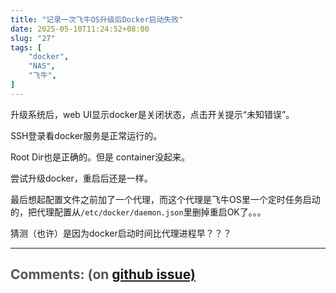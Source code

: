 ```yaml
---
title: "记录一次飞牛OS升级后Docker启动失败"
date: 2025-05-10T11:24:52+08:00
slug: "27"
tags: [
    "docker",
    "NAS",
    "飞牛",
]
---
```


升级系统后，web UI显示docker是关闭状态，点击开关提示“未知错误”。

SSH登录看docker服务是正常运行的。

Root Dir也是正确的。但是 container没起来。

尝试升级docker，重启后还是一样。

最后想起配置文件之前加了一个代理，而这个代理是飞牛OS里一个定时任务启动的，把代理配置从`/etc/docker/daemon.json`里删掉重启OK了。。。

猜测（也许）是因为docker启动时间比代理进程早？？？

<hr style="width: 100%"/>

<h1 style="font-size: 1.5em;color:#555;font-weight: bold;">Comments: (on <a href="https://github.com/jrdeng/jrdeng.github.io/issues/27">github issue)</a></h1>


<script src="https://utteranc.es/client.js"
        repo="jrdeng/jrdeng.github.io"
        issue-number="27"
        theme="github-light"
        crossorigin="anonymous"
        async>
</script>
